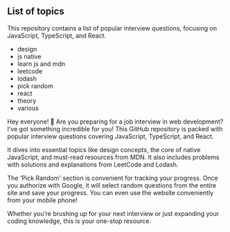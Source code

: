 
## List of topics

This repository contains a list of
popular interview questions, focusing on
JavaScript, TypeScript, and React.

- design
- js native
- learn js and mdn
- leetcode
- lodash
- pick random
- react
- theory
- various


Hey everyone! 🚀 Are you preparing for a job interview in web development? 
I’ve got something incredible for you! This GitHub repository is packed with
popular interview questions covering JavaScript, TypeScript, and React.

It dives into essential topics like design concepts, the core of native JavaScript,
and must-read resources from MDN. It also includes problems with solutions and
explanations from LeetCode and Lodash.

The 'Pick Random' section is convenient for tracking your progress.
Once you authorize with Google, it will select random questions from the
entire site and save your progress. You can even use the website conveniently
from your mobile phone!

Whether you’re brushing up for your next interview or just expanding your
coding knowledge, this is your one-stop resource.